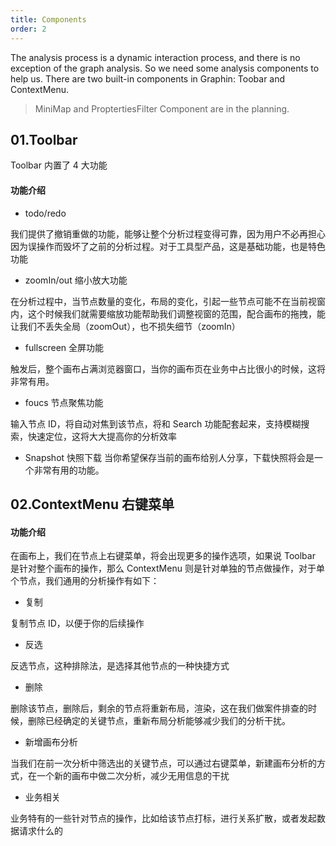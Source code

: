 ```yaml
---
title: Components
order: 2
---
```


The analysis process is a dynamic interaction process, and there is no exception of the graph analysis. So we need some analysis components to help us. There are two built-in components in Graphin: Toobar and ContextMenu.

> MiniMap and ProptertiesFilter Component are in the planning.

## 01.Toolbar

Toolbar 内置了 4 大功能

#### 功能介绍

-   todo/redo

我们提供了撤销重做的功能，能够让整个分析过程变得可靠，因为用户不必再担心因为误操作而毁坏了之前的分析过程。对于工具型产品，这是基础功能，也是特色功能

-   zoomIn/out 缩小放大功能

在分析过程中，当节点数量的变化，布局的变化，引起一些节点可能不在当前视窗内，这个时候我们就需要缩放功能帮助我们调整视窗的范围，配合画布的拖拽，能让我们不丢失全局（zoomOut），也不损失细节（zoomIn）

-   fullscreen 全屏功能

触发后，整个画布占满浏览器窗口，当你的画布页在业务中占比很小的时候，这将非常有用。

-   foucs 节点聚焦功能

输入节点 ID，将自动对焦到该节点，将和 Search 功能配套起来，支持模糊搜索，快速定位，这将大大提高你的分析效率

-   Snapshot 快照下载
    当你希望保存当前的画布给别人分享，下载快照将会是一个非常有用的功能。

## 02.ContextMenu 右键菜单

#### 功能介绍

在画布上，我们在节点上右键菜单，将会出现更多的操作选项，如果说 Toolbar 是针对整个画布的操作，那么 ContextMenu 则是针对单独的节点做操作，对于单个节点，我们通用的分析操作有如下：

-   复制

复制节点 ID，以便于你的后续操作

-   反选

反选节点，这种排除法，是选择其他节点的一种快捷方式

-   删除

删除该节点，删除后，剩余的节点将重新布局，渲染，这在我们做案件排查的时候，删除已经确定的关键节点，重新布局分析能够减少我们的分析干扰。

-   新增画布分析

当我们在前一次分析中筛选出的关键节点，可以通过右键菜单，新建画布分析的方式，在一个新的画布中做二次分析，减少无用信息的干扰

-   业务相关

业务特有的一些针对节点的操作，比如给该节点打标，进行关系扩散，或者发起数据请求什么的
